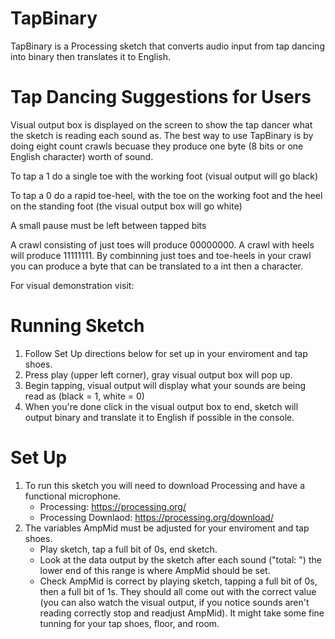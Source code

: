 # TapBinary
TapBinary is a Processing sketch that converts audio input from tap dancing into binary then translates it to English.

# Tap Dancing Suggestions for Users
Visual output box is displayed on the screen to show the tap dancer what the sketch is reading each sound as.
The best way to use TapBinary is by doing eight count crawls becuase they produce one byte (8 bits or one English character) worth of sound. 

To tap a 1 do a single toe with the working foot (visual output will go black)

To tap a 0 do a rapid toe-heel, with the toe on the working foot and the heel on the standing foot (the visual output box will go white) 

A small pause must be left between tapped bits

A crawl consisting of just toes will produce 00000000. A crawl with heels will produce 11111111. By combinning just toes and toe-heels in your crawl you can produce a byte that can be translated to a int then a character. 

For visual demonstration visit: 

# Running Sketch 
1) Follow Set Up directions below for set up in your enviroment and tap shoes. 
2) Press play (upper left corner), gray visual output box will pop up. 
3) Begin tapping, visual output will display what your sounds are being read as (black = 1, white = 0)
4) When you're done click in the visual output box to end, sketch will output binary and translate it to English if possible in the console. 


# Set Up
1) To run this sketch you will need to download Processing and have a functional microphone. 
    - Processing: https://processing.org/
    - Processing Downlaod: https://processing.org/download/
2) The variables AmpMid must be adjusted for your enviroment and tap shoes. 
    - Play sketch, tap a full bit of 0s, end sketch.
    - Look at the data output by the sketch after each sound ("total:   ") the lower end of this range is where AmpMid should be set.
    - Check AmpMid is correct by playing sketch, tapping a full bit of 0s, then a full bit of 1s. They should all come out with the correct value (you can also watch the visual output, if you notice sounds aren't reading correctly stop and readjust AmpMid). It might take some fine tunning for your tap shoes, floor, and room. 


